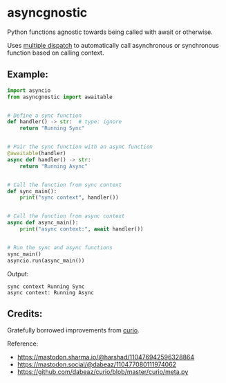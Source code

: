 # asyncgnostic

Python functions agnostic towards being called with await or otherwise.

Uses [multiple dispatch](https://en.wikipedia.org/wiki/Multiple_dispatch)
to automatically call asynchronous or synchronous function based on calling context.

## Example:

```python
import asyncio
from asyncgnostic import awaitable


# Define a sync function
def handler() -> str:  # type: ignore
    return "Running Sync"


# Pair the sync function with an async function
@awaitable(handler)
async def handler() -> str:
    return "Running Async"


# Call the function from sync context
def sync_main():
    print("sync context", handler())


# Call the function from async context
async def async_main():
    print("async context:", await handler())


# Run the sync and async functions
sync_main()
asyncio.run(async_main())
```

Output:

```console
sync context Running Sync
async context: Running Async
```
## Credits:

Gratefully borrowed improvements from [curio](https://github.com/dabeaz/curio/).

Reference:
  - https://mastodon.sharma.io/@harshad/110476942596328864
  - https://mastodon.social/@dabeaz/110477080111974062
  - https://github.com/dabeaz/curio/blob/master/curio/meta.py
